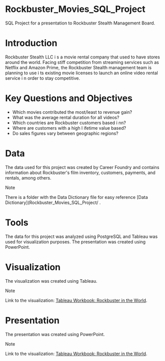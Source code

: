 # Rockbuster_Movies_SQL_Project
SQL Project for a presentation to Rockbuster Stealth Management Board.

# Introduction
Rockbuster Stealth LLC i s a movie rental company that used to have stores around the world. Facing stiff competition from streaming services such as Netflix and Amazon Prime, the Rockbuster Stealth management team is planning to use i ts existing movie licenses to launch an online video rental service i n order to stay competitive.

# Key Questions and Objectives
+ Which movies contributed the most/least to revenue gain?
+ What was the average rental duration for all videos?
+ Which countries are Rockbuster customers based i nn?
+ Where are customers with a high l ifetime value based?
+ Do sales figures vary between geographic regions?

# Data
The data used for this project was created by Career Foundry and contains information about Rockbuster's film inventory, customers, payments, and rentals, among others.
>[!NOTE]
>There is a folder with the Data Dictionary file for easy reference [Data Dictionary](Rockbuster_Movies_SQL_Project/
.

# Tools
The data for this project was analyzed using PostgreSQL and Tableau was used for visualization purposes. The presentation was created using PowerPoint.

# Visualization
The visualization was created using Tableau.
>[!NOTE]
>Link to the visualization: [Tableau Workbook: Rockbuster in the World](https://public.tableau.com/app/profile/jaime.suarez4491/viz/RockbusterLLC/Rockbusterintheworld).

# Presentation
The presentation was created using PowerPoint.
>[!NOTE]
>Link to the visualization: [Tableau Workbook: Rockbuster in the World](https://public.tableau.com/app/profile/jaime.suarez4491/viz/RockbusterLLC/Rockbusterintheworld).
